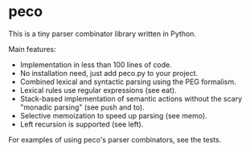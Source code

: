 # peco

This is a tiny parser combinator library written in Python.

Main features:

* Implementation in less than 100 lines of code.
* No installation need, just add peco.py to your project.
* Combined lexical and syntactic parsing using the PEG formalism.
* Lexical rules use regular expressions (see eat).
* Stack-based implementation of semantic actions without the scary "monadic parsing" (see push and to).
* Selective memoization to speed up parsing (see memo).
* Left recursion is supported (see left).

For examples of using peco's parser combinators, see the tests.
